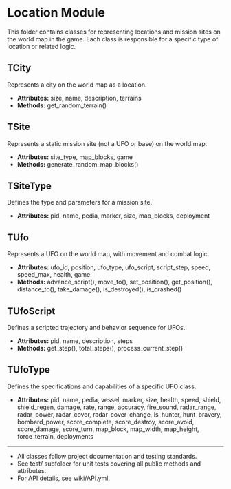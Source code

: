 # Location Module

This folder contains classes for representing locations and mission sites on the world map in the game. Each class is responsible for a specific type of location or related logic.

## TCity
Represents a city on the world map as a location.
- **Attributes:** size, name, description, terrains
- **Methods:** get_random_terrain()

## TSite
Represents a static mission site (not a UFO or base) on the world map.
- **Attributes:** site_type, map_blocks, game
- **Methods:** generate_random_map_blocks()

## TSiteType
Defines the type and parameters for a mission site.
- **Attributes:** pid, name, pedia, marker, size, map_blocks, deployment

## TUfo
Represents a UFO on the world map, with movement and combat logic.
- **Attributes:** ufo_id, position, ufo_type, ufo_script, script_step, speed, speed_max, health, game
- **Methods:** advance_script(), move_to(), set_position(), get_position(), distance_to(), take_damage(), is_destroyed(), is_crashed()

## TUfoScript
Defines a scripted trajectory and behavior sequence for UFOs.
- **Attributes:** pid, name, description, steps
- **Methods:** get_step(), total_steps(), process_current_step()

## TUfoType
Defines the specifications and capabilities of a specific UFO class.
- **Attributes:** pid, name, pedia, vessel, marker, size, health, speed, shield, shield_regen, damage, rate, range, accuracy, fire_sound, radar_range, radar_power, radar_cover, radar_cover_change, is_hunter, hunt_bravery, bombard_power, score_complete, score_destroy, score_avoid, score_damage, score_turn, map_block, map_width, map_height, force_terrain, deployments

---

- All classes follow project documentation and testing standards.
- See test/ subfolder for unit tests covering all public methods and attributes.
- For API details, see wiki/API.yml.

